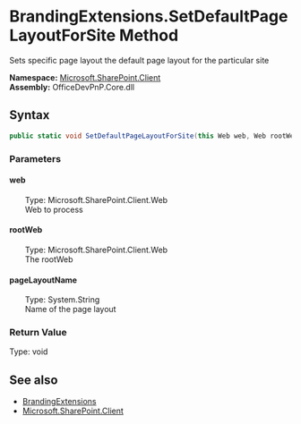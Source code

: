 # BrandingExtensions.SetDefaultPageLayoutForSite Method  
 Sets specific page layout the default page layout for the particular site   

**Namespace:** [Microsoft.SharePoint.Client](Microsoft.SharePoint.Client.md)  
**Assembly:** OfficeDevPnP.Core.dll  
## Syntax
```C#
public static void SetDefaultPageLayoutForSite(this Web web, Web rootWeb, String pageLayoutName)
```
### Parameters
#### web  
&emsp;&emsp;Type: Microsoft.SharePoint.Client.Web  
&emsp;&emsp;Web to process  

  

#### rootWeb  
&emsp;&emsp;Type: Microsoft.SharePoint.Client.Web  
&emsp;&emsp;The rootWeb  

  

#### pageLayoutName  
&emsp;&emsp;Type: System.String  
&emsp;&emsp;Name of the page layout  

  

### Return Value
Type: void  

## See also
- [BrandingExtensions](Microsoft.SharePoint.Client.BrandingExtensions.md) 
- [Microsoft.SharePoint.Client](Microsoft.SharePoint.Client.md) 
